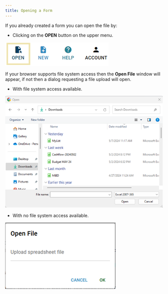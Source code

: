 ```yaml
---
title: Opening a Form
---
```


If you already created a form you can open the file by:

- Clicking on the **OPEN** button on the upper menu.

![Button Open](../../../assets/images/button-open.png "Button Open")

If your browser supports file system access then the **Open File** window will appear, if not then a dialog requesting a file upload will open.

- With file system access available.

![Open File](../../../assets/images/open-file.png "Open File")

- With no file system access available.

![Upload File](../../../assets/images/file-upload.png "Upload File")